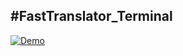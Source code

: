 #FastTranslator_Terminal
---

[![Demo](https://asciinema.org/a/aaem16zta5ziz60y7919gax6q.png)](https://asciinema.org/a/aaem16zta5ziz60y7919gax6q)
